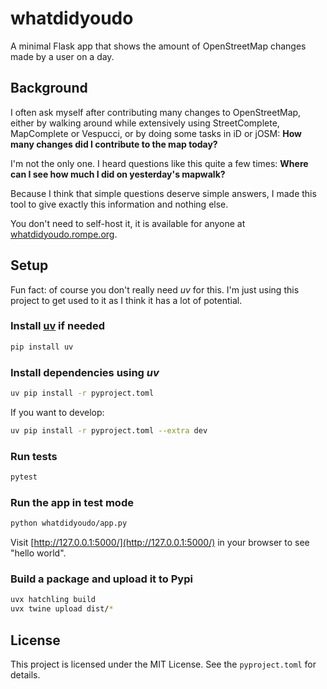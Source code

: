 # whatdidyoudo

A minimal Flask app that shows the amount of OpenStreetMap changes made by a user on a day.

## Background

I often ask myself after contributing many changes to OpenStreetMap, either by walking around
while extensively using StreetComplete, MapComplete or Vespucci, or by doing some tasks in iD or
jOSM: **How many changes did I contribute to the map today?**

I'm not the only one. I heard questions like this quite a few times:
**Where can I see how much I did on yesterday's mapwalk?**

Because I think that simple questions deserve simple answers, I made this tool to give exactly
this information and nothing else.

You don't need to self-host it, it is available for anyone at
[whatdidyoudo.rompe.org](https://whatdidyoudo.rompe.org).

## Setup

Fun fact: of course you don't really need *uv* for this. I'm just using this project to
get used to it as I think it has a lot of potential.

### Install [uv](https://github.com/astral-sh/uv) if needed

```sh
pip install uv
```

### Install dependencies using *uv*

```sh
uv pip install -r pyproject.toml
```

If you want to develop:

```sh
uv pip install -r pyproject.toml --extra dev
```

### Run tests

```sh
pytest
```

### Run the app in test mode

```sh
python whatdidyoudo/app.py
```

Visit [http://127.0.0.1:5000/](http://127.0.0.1:5000/) in your browser to see "hello world".

### Build a package and upload it to Pypi

```sh
uvx hatchling build
uvx twine upload dist/*
```

## License

This project is licensed under the MIT License. See the `pyproject.toml` for details.
